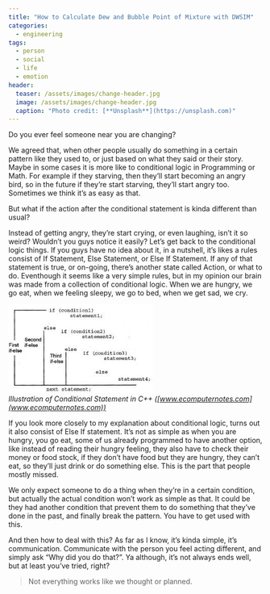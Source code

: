 ```yaml
---
title: "How to Calculate Dew and Bubble Point of Mixture with DWSIM"
categories:
  - engineering
tags:
  - person
  - social
  - life
  - emotion
header:
  teaser: /assets/images/change-header.jpg
  image: /assets/images/change-header.jpg
  caption: "Photo credit: [**Unsplash**](https://unsplash.com)"
---
```

  
Do you ever feel someone near you are changing?
  
We agreed that, when other people usually do something in a certain pattern like they used to, or just based on what they said or their story. Maybe in some cases it is more like to conditional logic in Programming or Math. For example if they starving, then they’ll start becoming an angry bird, so in the future if they’re start starving, they’ll start angry too. Sometimes we think it’s as easy as that.
  
But what if the action after the conditional statement is kinda different than usual?  
  
Instead of getting angry, they’re start crying, or even laughing, isn’t it so weird? Wouldn’t you guys notice it easily?
Let’s get back to the conditional logic things. If you guys have no idea about it, in a nutshell, it’s likes a rules consist of If Statement, Else Statement, or Else If Statement. If any of that statement is true, or on-going, there’s another state called Action, or what to do. Eventhough it seems like a very simple rules, but in my opinion our brain was made from a collection of conditional logic. When we are hungry, we go eat, when we feeling sleepy, we go to bed, when we get sad, we cry.  
  
![Conditional Logic](/images/conditional-logic.jpg "Conditional logic illustration")  
_Illustration of Conditional Statement in C++ ([www.ecomputernotes.com](www.ecomputernotes.com))_  

If you look more closely to my explanation about conditional logic, turns out it also consist of Else If statement. It’s not as simple as when you are hungry, you go eat, some of us already programmed to have another option, like instead of reading their hungry feeling, they also have to check their money or food stock, if they don’t have food but they are hungry, they can’t eat, so they’ll just drink or do something else. This is the part that people mostly missed.  

We only expect someone to do a thing when they’re in a certain condition, but actually the actual condition won’t work as simple as that. It could be they had another condition that prevent them to do something that they’ve done in the past, and finally break the pattern. You have to get used with this.   

And then how to deal with this? As far as I know, it’s kinda simple, it’s communication. Communicate with the person you feel acting different, and simply ask “Why did you do that?”. Ya although, it’s not always ends well, but at least you’ve tried, right?
  
> Not everything works like we thought or planned.
